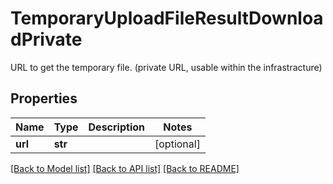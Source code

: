 # TemporaryUploadFileResultDownloadPrivate

URL to get the temporary file. (private URL, usable within the infrastracture)
## Properties
Name | Type | Description | Notes
------------ | ------------- | ------------- | -------------
**url** | **str** |  | [optional] 

[[Back to Model list]](../README.md#documentation-for-models) [[Back to API list]](../README.md#documentation-for-api-endpoints) [[Back to README]](../README.md)



